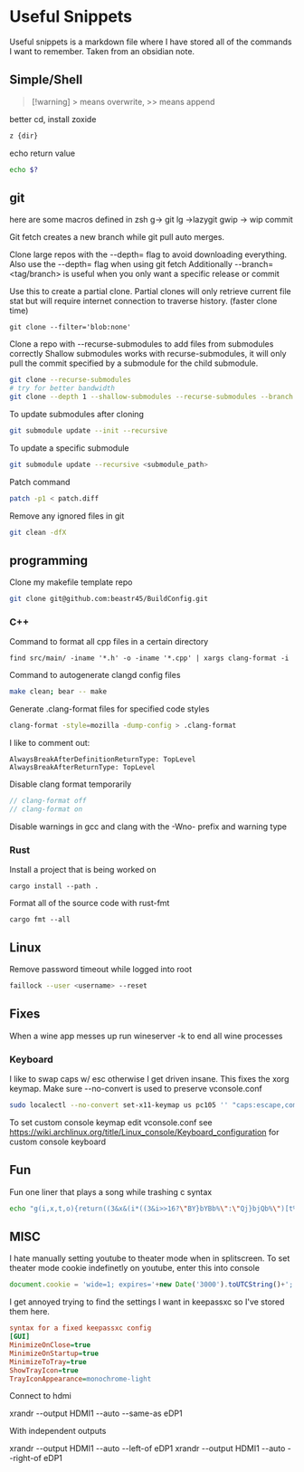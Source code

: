 # Useful Snippets

Useful snippets is a markdown file where I have stored all of the commands
I want to remember. Taken from an obsidian note.

## Simple/Shell

>[!warning] \> means overwrite, \>\> means append

better cd, install zoxide

```sh
z {dir}
```

echo return value

```sh
echo $?
```

## git

here are some macros defined in zsh
g-> git
lg ->lazygit
gwip -> wip commit

Git fetch creates a new branch while git pull auto merges.

Clone large repos with the --depth= flag to avoid downloading everything.
Also use the --depth= flag when using git fetch
Additionally --branch=<tag/branch> is useful when you only want a specific release or commit

Use this to create a partial clone. Partial clones will only retrieve current file stat but will require internet connection to traverse history. (faster clone time)
```
git clone --filter='blob:none'
```

Clone a repo with --recurse-submodules to add files from submodules correctly
Shallow submodules works with recurse-submodules, it will only pull the commit specified by a submodule for the child submodule.

```sh
git clone --recurse-submodules
# try for better bandwidth
git clone --depth 1 --shallow-submodules --recurse-submodules --branch <branch/tag> <url>
```

To update submodules after cloning

```sh
git submodule update --init --recursive
```

To update a specific submodule

```sh
git submodule update --recursive <submodule_path>
```

Patch command

```sh
patch -p1 < patch.diff
```

Remove any ignored files in git

```sh
git clean -dfX
```

## programming

Clone my makefile template repo

```sh
git clone git@github.com:beastr45/BuildConfig.git
```

### C++

Command to format all cpp files in a certain directory

	find src/main/ -iname '*.h' -o -iname '*.cpp' | xargs clang-format -i

Command to autogenerate clangd config files

```sh
make clean; bear -- make
```

Generate .clang-format files for specified code styles

```sh
clang-format -style=mozilla -dump-config > .clang-format
```

I like to comment out:

```config
AlwaysBreakAfterDefinitionReturnType: TopLevel
AlwaysBreakAfterReturnType: TopLevel
```

Disable clang format temporarily

```cpp
// clang-format off
// clang-format on
```

Disable warnings in gcc and clang with the -Wno- prefix and warning type

### Rust
Install a project that is being worked on 

	cargo install --path .

Format all of the source code with rust-fmt

	cargo fmt --all

## Linux

Remove password timeout while logged into root

```sh
faillock --user <username> --reset
```

## Fixes

When a wine app messes up run wineserver -k to end all wine processes

### Keyboard

I like to swap caps w/ esc otherwise I get driven insane. This fixes the xorg
keymap. Make sure --no-convert is used to preserve vconsole.conf

 ```sh
sudo localectl --no-convert set-x11-keymap us pc105 '' "caps:escape,compose:ralt"
```

To set custom console keymap edit vconsole.conf
see https://wiki.archlinux.org/title/Linux_console/Keyboard_configuration for custom console keyboard

## Fun

Fun one liner that plays a song while trashing c syntax

```sh
echo "g(i,x,t,o){return((3&x&(i*((3&i>>16?\"BY}bYBb%\":\"Qj}bjQb%\")[t%8]+51)>>o))<<4);};main(i,n,s){for(i=0;;i++)putchar(g(i,1,n=i>>14,12)+g(i,s=i>>17,n^i>>13,10)+g(i,s/3,n+((i>>11)%3),10)+g(i,s/5,8+n-((i>>10)%3),9));}"|gcc -Wno-implicit-int -Wno-implicit-function-declaration -xc -&&./a.out|aplay
```

## MISC

I hate manually setting youtube to theater mode when in splitscreen.
To set theater mode cookie indefinetly on youtube, enter this into console

```js
document.cookie = 'wide=1; expires='+new Date('3000').toUTCString()+'; path=/';
```

I get annoyed trying to find the settings I want in keepassxc so I've stored
them here.

```ini
syntax for a fixed keepassxc config 
[GUI]
MinimizeOnClose=true
MinimizeOnStartup=true
MinimizeToTray=true
ShowTrayIcon=true
TrayIconAppearance=monochrome-light
```

Connect to hdmi

xrandr --output HDMI1 --auto --same-as eDP1

With independent outputs

xrandr --output HDMI1 --auto --left-of eDP1
xrandr --output HDMI1 --auto --right-of eDP1

